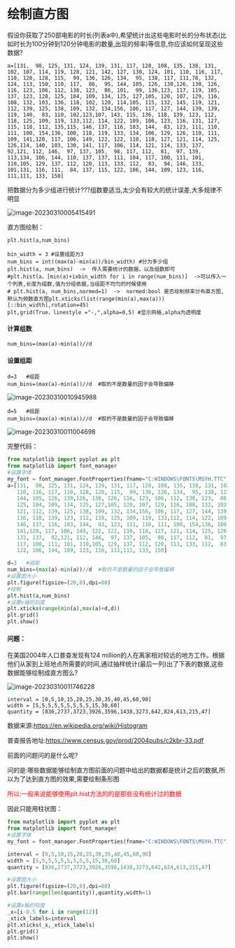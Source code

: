 # 绘制直方图

假设你获取了250部电影的时长(列表a中),希望统计出这些电影时长的分布状态(比如时长为100分钟到120分钟电影的数量,出现的频率)等信息,你应该如何呈现这些数据?

```
a=[131,  98, 125, 131, 124, 139, 131, 117, 128, 108, 135, 138, 131, 102, 107, 114, 119, 128, 121, 142, 127, 130, 124, 101, 110, 116, 117, 110, 128, 128, 115,  99, 136, 126, 134,  95, 138, 117, 111,78, 132, 124, 113, 150, 110, 117,  86,  95, 144, 105, 126, 130,126, 130, 126, 116, 123, 106, 112, 138, 123,  86, 101,  99, 136,123, 117, 119, 105, 137, 123, 128, 125, 104, 109, 134, 125, 127,105, 120, 107, 129, 116, 108, 132, 103, 136, 118, 102, 120, 114,105, 115, 132, 145, 119, 121, 112, 139, 125, 138, 109, 132, 134,156, 106, 117, 127, 144, 139, 139, 119, 140,  83, 110, 102,123,107, 143, 115, 136, 118, 139, 123, 112, 118, 125, 109, 119, 133,112, 114, 122, 109, 106, 123, 116, 131, 127, 115, 118, 112, 135,115, 146, 137, 116, 103, 144,  83, 123, 111, 110, 111, 100, 154,136, 100, 118, 119, 133, 134, 106, 129, 126, 110, 111, 109, 141,120, 117, 106, 149, 122, 122, 110, 118, 127, 121, 114, 125, 126,114, 140, 103, 130, 141, 117, 106, 114, 121, 114, 133, 137,  92,121, 112, 146,  97, 137, 105,  98, 117, 112,  81,  97, 139, 113,134, 106, 144, 110, 137, 137, 111, 104, 117, 100, 111, 101, 110,105, 129, 137, 112, 120, 113, 133, 112,  83,  94, 146, 133, 101,131, 116, 111,  84, 137, 115, 122, 106, 144, 109, 123, 116, 111,111, 133, 150]
```

把数据分为多少组进行统计???组数要适当,太少会有较大的统计误差,大多规律不明显

![image-20230310005415491](C:\Users\gaofan\AppData\Roaming\Typora\typora-user-images\image-20230310005415491.png)

直方图绘制：

```python
plt.hist(a,num_bins)
```

```
bin_width = 3 #设置组距为3
num_bins = int((max(a)-min(a))/bin_width) #分为多少组
plt.hist(a, num_bins)  ->  传入需要统计的数据，以及组数即可
#plt.hist(a，[min(a)+ixbin_width for i in range(num_bins)]  ->可以传入一个列表,长度为组数,值为分组依据,当组距不均匀的时候使用
# plt.hist(a, num_bins,normed=1)  ->  normed:bool 是否绘制频率分布直方图,默认为频数直方图plt.xticks(list(range(min(a),max(a)))[::bin_width],rotation=45)
plt,grid(True，linestyle ="-,",alpha=0,5) #显示网格,alpha为透明度
```

#### 计算组数

```
num_bins=(max(a)-min(a))//d
```

#### 设置组距

```
d=3   #组距
num_bins=(max(a)-min(a))//d  #取的不是数量的因子会导致偏移
```

![image-20230310010945988](C:\Users\gaofan\AppData\Roaming\Typora\typora-user-images\image-20230310010945988.png)

```
d=5   #组距
num_bins=(max(a)-min(a))//d  #取的不是数量的因子会导致偏移
```

![image-20230310011004698](C:\Users\gaofan\AppData\Roaming\Typora\typora-user-images\image-20230310011004698.png)

完整代码：

```python
from matplotlib import pyplot as plt
from matplotlib import font_manager
#设置字体
my_font = font_manager.FontProperties(fname="C:WINDOWS\FONTS\MSYH.TTC")
a=[131,  98, 125, 131, 124, 139, 131, 117, 128, 108, 135, 138, 131, 102, 107, 114, 119, 128, 121, 142, 127, 130, 124, 101,
   110, 116, 117, 110, 128, 128, 115,  99, 136, 126, 134,  95, 138, 117, 111,78, 132, 124, 113, 150, 110, 117,  86,  95,
   144, 105, 126, 130,126, 130, 126, 116, 123, 106, 112, 138, 123,  86, 101,  99, 136,123, 117, 119, 105, 137, 123, 128,
   125, 104, 109, 134, 125, 127,105, 120, 107, 129, 116, 108, 132, 103, 136, 118, 102, 120, 114,105, 115, 132, 145, 119,
   121, 112, 139, 125, 138, 109, 132, 134,156, 106, 117, 127, 144, 139, 139, 119, 140,  83, 110, 102,123,107, 143, 115,
   136, 118, 139, 123, 112, 118, 125, 109, 119, 133,112, 114, 122, 109, 106, 123, 116, 131, 127, 115, 118, 112, 135,115,
   146, 137, 116, 103, 144,  83, 123, 111, 110, 111, 100, 154,136, 100, 118, 119, 133, 134, 106, 129, 126, 110, 111, 109,
   141,120, 117, 106, 149, 122, 122, 110, 118, 127, 121, 114, 125, 126,114, 140, 103, 130, 141, 117, 106, 114, 121, 114,
   133, 137,  92,121, 112, 146,  97, 137, 105,  98, 117, 112,  81,  97, 139, 113,134, 106, 144, 110, 137, 137, 111, 104,
   117, 100, 111, 101, 110,105, 129, 137, 112, 120, 113, 133, 112,  83,  94, 146, 133, 101,131, 116, 111,  84, 137, 115,
   122, 106, 144, 109, 123, 116, 111,111, 133, 150]

d=3   #组距
num_bins=(max(a)-min(a))//d  #取的不是数量的因子会导致偏移
#设置图大小
plt.figure(figsize=(20,8),dpi=80)
#绘制
plt.hist(a,num_bins)
#设置x轴的刻度
plt.xticks(range(min(a),max(a)+d,d))
plt.grid()
plt.show()
```

#### 问题：

在美国2004年人口普查发现有124 million的人在离家相对较远的地方工作。根据他们从家到上班地点所需要的时间,通过抽样统计(最后一列)出了下表的数据,这些数据能够绘制成直方图么?

![image-20230310011746228](C:\Users\gaofan\AppData\Roaming\Typora\typora-user-images\image-20230310011746228.png)

```
interval = [0,5,10,15,20,25,30,35,40,45,60,90]
width = [5,5,5,5,5,5,5,5,5,15,30,60]
quantity = [836,2737,3723,3926,3596,1438,3273,642,824,613,215,47]
```

数据来源:https://en.wikipedia.org/wiki/Histogram

普查报告地址:https://www.census.gov/prod/2004pubs/c2kbr-33.pdf

前面的问题问的是什么呢?      

问的是:哪些数据能够绘制直方图前面的问题中给出的数据都是统计之后的数据,所以为了达到直方图的效果,需要绘制条形图

<font color='red'>所以:一般来说能够使用plt.hist方法的的是那些没有统计过的数据</font>

因此只能用柱状图：

```python
from matplotlib import pyplot as plt
from matplotlib import font_manager
#设置字体
my_font = font_manager.FontProperties(fname="C:WINDOWS\FONTS\MSYH.TTC")

interval = [0,5,10,15,20,25,30,35,40,45,60,90]
width = [5,5,5,5,5,5,5,5,5,15,30,60]
quantity = [836,2737,3723,3926,3596,1438,3273,642,824,613,215,47]

#设置图大小
plt.figure(figsize=(20,8),dpi=80)
plt.bar(range(len(quantity)),quantity,width=1)

#设置x轴的刻度
_x=[i-0.5 for i in range(12)]
_xtick_labels=interval
plt.xticks(_x,_xtick_labels)
plt.grid()
plt.show()
```

